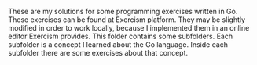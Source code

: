 These are my solutions for some programming exercises written in Go. These exercises can be found at Exercism platform. 
They may be slightly modified in order to work locally, because I implemented them in an online editor Exercism provides.
This folder contains some subfolders. Each subfolder is a concept I learned about the Go language. Inside each subfolder there are some
exercises about that concept.